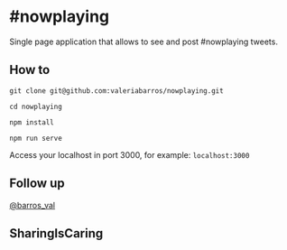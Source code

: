 # #nowplaying
Single page application that allows to see and post #nowplaying tweets.



## How to

```git clone git@github.com:valeriabarros/nowplaying.git```

```cd nowplaying```

```npm install```

```npm run serve```

Access your localhost in port 3000, for example: `localhost:3000`


## Follow up

[@barros_val](https://www.twitter.com/barros_val)

## SharingIsCaring
